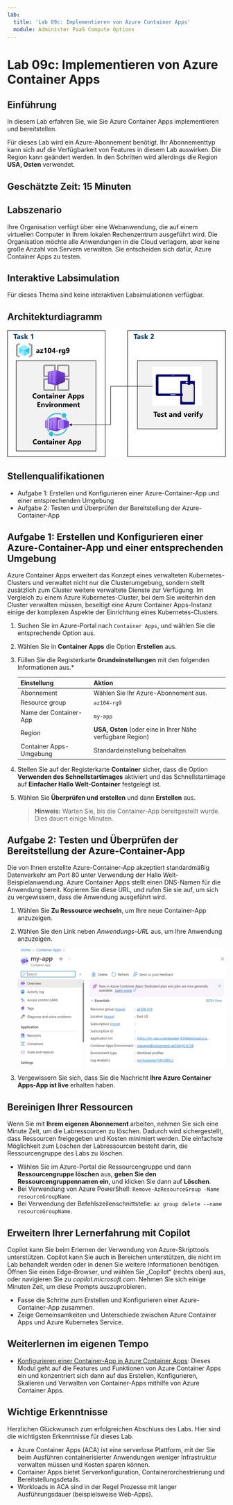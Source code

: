 ```yaml
---
lab:
  title: 'Lab 09c: Implementieren von Azure Container Apps'
  module: Administer PaaS Compute Options
---
```


# Lab 09c: Implementieren von Azure Container Apps

## Einführung

In diesem Lab erfahren Sie, wie Sie Azure Container Apps implementieren und bereitstellen.

Für dieses Lab wird ein Azure-Abonnement benötigt. Ihr Abonnementtyp kann sich auf die Verfügbarkeit von Features in diesem Lab auswirken. Die Region kann geändert werden. In den Schritten wird allerdings die Region **USA, Osten** verwendet.

## Geschätzte Zeit: 15 Minuten

## Labszenario

Ihre Organisation verfügt über eine Webanwendung, die auf einem virtuellen Computer in Ihrem lokalen Rechenzentrum ausgeführt wird. Die Organisation möchte alle Anwendungen in die Cloud verlagern, aber keine große Anzahl von Servern verwalten. Sie entscheiden sich dafür, Azure Container Apps zu testen.

## Interaktive Labsimulation

Für dieses Thema sind keine interaktiven Labsimulationen verfügbar. 

## Architekturdiagramm

![Diagramm der Aufgaben](../media/az104-lab09b-aca-architecture.png)

## Stellenqualifikationen

- Aufgabe 1: Erstellen und Konfigurieren einer Azure-Container-App und einer entsprechenden Umgebung
- Aufgabe 2: Testen und Überprüfen der Bereitstellung der Azure-Container-App

## Aufgabe 1: Erstellen und Konfigurieren einer Azure-Container-App und einer entsprechenden Umgebung

Azure Container Apps erweitert das Konzept eines verwalteten Kubernetes-Clusters und verwaltet nicht nur die Clusterumgebung, sondern stellt zusätzlich zum Cluster weitere verwaltete Dienste zur Verfügung. Im Vergleich zu einem Azure Kubernetes-Cluster, bei dem Sie weiterhin den Cluster verwalten müssen, beseitigt eine Azure Container Apps-Instanz einige der komplexen Aspekte der Einrichtung eines Kubernetes-Clusters.

1. Suchen Sie im Azure-Portal nach `Container Apps`, und wählen Sie die entsprechende Option aus.

1. Wählen Sie in **Container Apps** die Option **Erstellen** aus.

1. Füllen Sie die Registerkarte **Grundeinstellungen** mit den folgenden Informationen aus.*

    | Einstellung | Aktion |
    |---|---|
    | Abonnement | Wählen Sie Ihr Azure-Abonnement aus. |
    | Resource group | `az104-rg9` |
    | Name der Container-App |  `my-app` |
    | Region    | **USA, Osten** (oder eine in Ihrer Nähe verfügbare Region) |
    | Container Apps-Umgebung | Standardeinstellung beibehalten |

1. Stellen Sie auf der Registerkarte **Container** sicher, dass die Option **Verwenden des Schnellstartimages** aktiviert und das Schnellstartimage auf **Einfacher Hallo Welt-Container** festgelegt ist.

1. Wählen Sie **Überprüfen und erstellen** und dann **Erstellen** aus.

    >**Hinweis:** Warten Sie, bis die Container-App bereitgestellt wurde. Dies dauert einige Minuten. 
 
## Aufgabe 2: Testen und Überprüfen der Bereitstellung der Azure-Container-App

Die von Ihnen erstellte Azure-Container-App akzeptiert standardmäßig Datenverkehr am Port 80 unter Verwendung der Hallo Welt-Beispielanwendung. Azure Container Apps stellt einen DNS-Namen für die Anwendung bereit. Kopieren Sie diese URL, und rufen Sie sie auf, um sich zu vergewissern, dass die Anwendung ausgeführt wird.

1. Wählen Sie **Zu Ressource wechseln**, um Ihre neue Container-App anzuzeigen.

1. Wählen Sie den Link neben *Anwendungs-URL* aus, um Ihre Anwendung anzuzeigen.

    ![Screenshot: ACA-Übersichtsseite im Portal](../media/az104-lab09b-aca-overview.png)

1. Vergewissern Sie sich, dass Sie die Nachricht **Ihre Azure Container Apps-App ist live** erhalten haben.
   
## Bereinigen Ihrer Ressourcen

Wenn Sie mit **Ihrem eigenen Abonnement** arbeiten, nehmen Sie sich eine Minute Zeit, um die Labressourcen zu löschen. Dadurch wird sichergestellt, dass Ressourcen freigegeben und Kosten minimiert werden. Die einfachste Möglichkeit zum Löschen der Labressourcen besteht darin, die Ressourcengruppe des Labs zu löschen. 

+ Wählen Sie im Azure-Portal die Ressourcengruppe und dann **Ressourcengruppe löschen** aus, **geben Sie den Ressourcengruppennamen ein**, und klicken Sie dann auf **Löschen**.
+ Bei Verwendung von Azure PowerShell: `Remove-AzResourceGroup -Name resourceGroupName`.
+ Bei Verwendung der Befehlszeilenschnittstelle: `az group delete --name resourceGroupName`.

## Erweitern Ihrer Lernerfahrung mit Copilot
Copilot kann Sie beim Erlernen der Verwendung von Azure-Skripttools unterstützen. Copilot kann Sie auch in Bereichen unterstützen, die nicht im Lab behandelt werden oder in denen Sie weitere Informationen benötigen. Öffnen Sie einen Edge-Browser, und wählen Sie „Copilot“ (rechts oben) aus, oder navigieren Sie zu *copilot.microsoft.com*. Nehmen Sie sich einige Minuten Zeit, um diese Prompts auszuprobieren.

+ Fasse die Schritte zum Erstellen und Konfigurieren einer Azure-Container-App zusammen.
+ Zeige Gemeinsamkeiten und Unterschiede zwischen Azure Container Apps und Azure Kubernetes Service.

## Weiterlernen im eigenen Tempo

+ [Konfigurieren einer Container-App in Azure Container Apps](https://learn.microsoft.com/training/modules/configure-container-app-azure-container-apps/): Dieses Modul geht auf die Features und Funktionen von Azure Container Apps ein und konzentriert sich dann auf das Erstellen, Konfigurieren, Skalieren und Verwalten von Container-Apps mithilfe von Azure Container Apps.


## Wichtige Erkenntnisse

Herzlichen Glückwunsch zum erfolgreichen Abschluss des Labs. Hier sind die wichtigsten Erkenntnisse für dieses Lab. 

+ Azure Container Apps (ACA) ist eine serverlose Plattform, mit der Sie beim Ausführen containerisierter Anwendungen weniger Infrastruktur verwalten müssen und Kosten sparen können.
+ Container Apps bietet Serverkonfiguration, Containerorchestrierung und Bereitstellungsdetails. 
+ Workloads in ACA sind in der Regel Prozesse mit langer Ausführungsdauer (beispielsweise Web-Apps).

     
